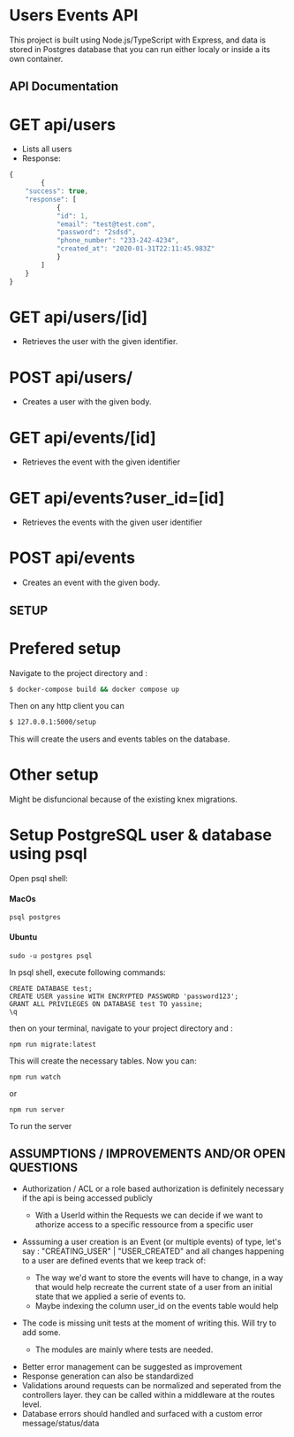 # Users Events API

This project is built using Node.js/TypeScript with Express, and data is stored in Postgres database that you can run either localy or inside a its own container.

## API Documentation

# GET api/users

- Lists all users
- Response:

```js
{
        {
    "success": true,
    "response": [
            {
            "id": 1,
            "email": "test@test.com",
            "password": "2sdsd",
            "phone_number": "233-242-4234",
            "created_at": "2020-01-31T22:11:45.983Z"
            }
        ]
    }
}
```

# GET api/users/[id]

- Retrieves the user with the given identifier.

# POST api/users/

- Creates a user with the given body.

# GET api/events/[id]

- Retrieves the event with the given identifier

# GET api/events?user_id=[id]

- Retrieves the events with the given user identifier

# POST api/events

- Creates an event with the given body.

## SETUP

# Prefered setup

Navigate to the project directory and :

```bash
$ docker-compose build && docker compose up
```

Then on any http client you can

```bash
$ 127.0.0.1:5000/setup
```

This will create the users and events tables on the database.

# Other setup

Might be disfuncional because of the existing knex migrations.

# Setup PostgreSQL user & database using psql

Open psql shell:

#### MacOs

```
psql postgres
```

#### Ubuntu

```
sudo -u postgres psql
```

In psql shell, execute following commands:

```
CREATE DATABASE test;
CREATE USER yassine WITH ENCRYPTED PASSWORD 'password123';
GRANT ALL PRIVILEGES ON DATABASE test TO yassine;
\q
```

then on your terminal, navigate to your project directory and :

```
npm run migrate:latest
```

This will create the necessary tables.
Now you can:

```
npm run watch
```

or

```
npm run server
```

To run the server

## ASSUMPTIONS / IMPROVEMENTS AND/OR OPEN QUESTIONS

- Authorization / ACL or a role based authorization is definitely necessary if the api is being accessed publicly
  - With a UserId within the Requests we can decide if we want to athorize access to a specific ressource from a specific user
- Asssuming a user creation is an Event (or multiple events) of type, let's say : "CREATING_USER" | "USER_CREATED" and all changes happening to a user are defined events that we keep track of:

  - The way we'd want to store the events will have to change, in a way that would help recreate the current state of a user from an initial state that we applied a serie of events to.
  - Maybe indexing the column user_id on the events table would help

- The code is missing unit tests at the moment of writing this. Will try to add some.
  - The modules are mainly where tests are needed.

* Better error management can be suggested as improvement
* Response generation can also be standardized
* Validations around requests can be normalized and seperated from the controllers layer. they can be called within a middleware at the routes level.
* Database errors should handled and surfaced with a custom error message/status/data
